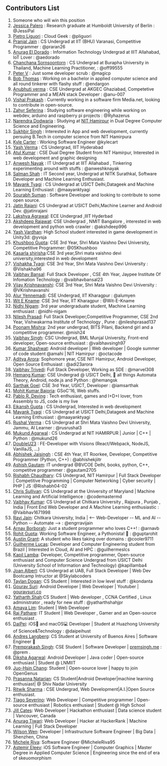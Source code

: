 ## Contributors List

1. Someone who will win this position
2. [Jessica Palero](https://github.com/JessiPal) : Research graduate at Humboldt University of Berlin : @JessiPal
3. [Pietro Liguori](https://github.com/pliguori) : Cloud Geek : @pliguori
4. [Pranjal Jain](https://github.com/praran26) : CS Undergrad at IIT (BHU) Varanasi, Competitive Programmer : @praran26
5. [Anurag El Dorado](https://github.com/aedorado) : Information Technology Undergrad at IIIT Allahabad, IoT Lover : @aedorado
6. [Chanchana Sornsoontorn](https://github.com/off99555) : CS Undergrad at Burapha University in Thailand, Machine Learning Practitioner, : @off99555
7. [Peter V](https://github.com/magicp) : Just some developer scrub : @magicp
8. [Bob Thomas](https://github.com/bob-thomas) : Working on a bachelor in applied computer science and all round tinkerer with flashy stuff : @endargon
9. [Anubhuti verma](https://github.com/anu-007) : CSE Undergrad at AKGEC Ghaziabad, Competetive Programmer and a MEAN stack Developer : @anu-007
10. [Vishal Prakash](https://github.com/vish21) : Currently working in a software firm Media.net, looking to contribute in open-source.
11. [Zahyr Seferina](https://github.com/Ryhazerus) : Studying software engineering while working on webdev, arduino and raspberry pi projects : @Ryhazerus
12. [Narendra Dodwaria](https://github.com/narendra36) : Studying at [NIT Hamirpur](http://nith.ac.in/) in Dual Degree Computer Science and Engineering.
13. [Sukhbir Singh](https://github.com/sukhbir-singh) : Interested in App and web development, currently persuing B.Tech in computer science from NIT Hamirpura
14. [Kyle Carter](https://github.com/kylec32) : Working Software Engineer @kylecart
15. [Yash Verma](https://github.com/yashvermac) : CS Undergrad, IIIT Hyderabad
16. [Atul Kumar](https://github.com/atul-kumar02) : CSE Dual Degree Student from NIT Hamirpur, Interested in web development and graphic designing
17. [Anwesh Nayak](https://github.com/anweshknayak) : IT Undergrad at IIIT Allahabad , Tinkering experimenting around with stuffs : @anweshknayak
18. [Salman Shah](https://github.com/salman-bhai) : IT Second year, Undergrad at NITK Surathkal, Software Developer and Machine Learning Enthusiast.
19. [Mayank Tyagi](https://github.com/maayanktyagi) : CS Undergrad at USICT Delhi,Datageek and Machine Learning Enthusiast : @maayanktyagi
20. [Sourabh Suman](https://github.com/sourabh1024) : Software Developer and looking to contribute to some open source.
21. [Jatin Rajani](https://github.com/jatinrajani):   CS Undergrad at USICT Delhi,Machine Learner and Android Dev. @jatinrajani
22. [Lakshya Agrawal](https://github.com/Lakshya1605): ECE Undergrad ,IIIT Hyderbad
23. [Akshdeep Rajawat](https://github.com/akshdeep996): CSE Undergrad , NMIT Bangalore , interested in web development and python web crawler : @akshdeep996
24. [Yash Vardhan](https://github.com/yvsja): High School student interested in game development in Unity3d: @yvsja
25. [Khushboo Gupta](https://github.com/05Khushboo): CSE 3rd Year, Shri Mata Vaishno Devi University, Competitive Programmer: @05Khushboo
26. [Kasarla shirisha](https://github.com/shiri04):CSE 3rd year,Shri mata vaishno devi university,interested in web development
27. [Vishakha Tyagi](https://github.com/Vishakha96): CSE 3rd Year, Shri Mata Vaishno Devi University : @Vishakha96
28. [Vaibhav Bansal](https://github.com/vaibhavbansal23): Full Stack Developer , CSE 4th Year, Jaypee Institute Of Infomation Technology : @vaibhavbansal23
29. [Vijay Krishnavanshi](https://github.com/vijaykrishnabvanshi): CSE 3rd Year, Shri Mata Vaishno Devi University : @VKrishnavanshi
30. [Alur Yennemadi](https://github.com/alumyen): CSE Undergrad, IIT Kharagpur : @alumyen
31. [Wit E Kname](https://github.com/Wit-E-Kname): CSE 3rd Year, IIT Kharagpur : @Wit-E-Kname
32. [Nidhi Nigam](https://github.com/nidhi-nigam): 3rd year undergraduate student, Machine Learning enthusiast : @nidhi-nigam
33. [Nilesh Prasad](https://github.com/nileshprasad137): Full Stack Developer,Competitive Programmer, CSE 2nd Year, Vishwakarma Institute of Technology , Pune : @nileshprasad137
34. [Poonam Mishra](https://github.com/mish24): 2nd year undergrad, BITS Pilani, Backend girl and a competitive programmer. @mish24
35. [Vaibhav Singh](https://github.com/vaibhavsingh97): CSC Undergrad, BML Munjal University, Front-end developer, Open-source enthusiast : @vaibhavsingh97
36. [Kumar Shashwat](https://github.com/octacode): Android developer | Web developer | Google summer of code student @amahi | NIT Hamirpur : @octacode
37. [Aditya Arora](https://github.com/adi23arora): Sophomore year, CSE NIT Hamirpur, Android Developer, Open Source Enthusiast : @adi23arora
38. [Vaibhav Trivedi](https://github.com/marvel308): Full Stack Developer, Working as SDE : @marvel308
39. [Hemang Kumar](https://github.com/hemangsk): CSE Undergrad @ USICT Delhi, :rocket: all things Automata Theory, Android, node.js and Python : @hemangsk
40. [Sarthak Goel](https://github.com/iamsarthak): CSE 3rd Year, USICT, Developer : @iamsarthak
41. [Mohit Kumar Bajoria](https://github.com/mbj36): GSoC'16, Web stuffs.
42. [Pablo R. Deving](https://github.com/PRDeving) : Tech enthusiast, games and I+D+I lover, from Assembly to JS, code is my live
43. [Eikansh Gupta](https://github.com/Eikansh) : CS Undergrad, Interested in web development
44. [Mayank Tyagi](https://github.com/maayanktyagi) : CS Undergrad at USICT Delhi,Datageek and Machine Learning Enthusiast : @maayanktyagi
45. [Rushal Verma](https://github.com/rusrushal13) : CS Undergrad at Shri Mata Vaishno Devi University, Jammu, AI Learner : @rusrushal3
46. [Mukund Agarwal](https://github.com/mukund26) : CS Undergrad at NIT HAMIRPUR | Junior | C++ | Python : @mukund26
47. [DoubleU23](https://github.com/DoubleU23) : FE-Developer with Visions (React/Webpack, NodeJS, VanillaJS, ...)
48. [Abhishek Jaisingh](https://github.com/abhishekjiitr) : CSE 4th Year, IIT Roorkee, Developer, Competitive Programmer (Python, C++) : @abhishekjiitr
49. [Ashish Gautam](https://github.com/gautam2705): IT undergrad @BVCOE Delhi, books, python, C++, competitve programmer : @gautam2705
50. [Rishabh Chaudhary](http://github.com/Rishabh04-02/): CS Undergrad, NIT Hamirpur | Full Stack Developer | Competitive Programming | Computer Networking | Cyber security | PHP | JS :@Rishabh04-02
51. [Chris Sullivan](https://github.com/codemastermd): CS Undergrad at the University of Maryland | Machine Learning and Artificial Intelligence : @codemastermd
52. [Vaibhav Kumar](https://github.com/Vaibhav1671998): CS Undergrad at Chitkara University , Rajpura , Punjab , India | Front End Web Developer and A Machine Learning enthusiastic : @Vaibhav1671998
53. [Ravi Jain](https://github.com/engrravijain): Chitkara University, India | <-- Web-Developer -- ML and AI -- Python -- Automate --> : @engrravijain
54. [Arnav Borborah](https://github.com/arnavb): Just a student programmer who loves C++! : @arnavb
55. [Rohit Gupta](https://github.com/guptarohit): Working Software Engineer, a Pythonista! 🐍 : @guptarohit
56. [Austin Grant](https://github.com/cooler9711): A student who likes taking over domains : @cooler9711
57. [Guilherme Lucas](https://github.com/Guilhermeslucas): Developer and Computer Engineering student from Brazil | Interested in Cloud, AI and HPC : @guilhermeslcs
58. [Kapil Lamba](https://github.com/kapillamba4): Developer, Competitive programmer, Open-source enthusiast and Computer Science Undergrad from USICT Delhi (University School of Information and Technology) @kapillamba4
59. [Joan Albert](https://github.com/jalbertsr): CS Undergrad at UAB, Full Stack Developer | Web Dev Bootcamp Intructor at @Skylabcoders  
60. [Taylan Dogan](https://github.com/kondanta): CS Student | Interested in low level stuff : @kondanta
61. [Gourav Suri](https://github.com/thegenuinegourav): Android Developer | Web Developer | Youtuber | [gouravsuri.co](https://gouravsuri.co)
62. [Yatharth Shah](https://github.com/yatharthshahjpr):CS Student | Web developer , CCNA Certified , Linux administrator , ready for new stuff : @yatharthshahjpr
63. [Amaya Lim](https://github.com/nightrainlily): Student | Web Developer
64. [Raj Pathare](https://github.com/RajPathare): IT Student | Web Developer , Gamer and an Open-source enthusiast .
65. [DaiPei](https://github.com/daipeihust): iOS📱 and macOS💻 Developer | Student at Huazhong University of Science&Technology : @daipeihust
66. [Andres Langberg](https://github.com/alangberg): CS Student at University of Buenos Aires | Software Engineer 🐔
67. [Premprakash Singh](https://github.com/PREMPRAKASHSINGH): CSE Student | Software Developer | [premsingh.me](http://premsingh.me) : @prem .
68. [Diksha Agarwal](https://github.com/Dikshaag98): Android Developer | Java coder | Open-source enthusiast | Student @ LNMIIT
69. [Juo-Hsin Chang](https://github.com/magicansk): Student |  Open-source lover  | happy to join OpenGenus
70. [Prasanna Natarjan](https://github.com/PrasannaNatarajan): CS Student|Android Developer|machine learning enthusiast| @ Shiv Nadar University
71. [Ritwik Sharma](https://github.com/ritwik12) : CSE Undergrad, Web Development|A.I.|Open Source enthusiast.
72. [Tiago Severino](https://github.com/TiagoSeverino): Web Developer | Competitive programmer | Open-source enthusiast | Robotics enthusiast | Student @ High School
73. [Jill Cates](https://github.com/topspinj): Web Developer | Hackathon enthusiast | Data science student | Vancouver, Canada
74. [Anurag Tiwari](https://github.com/t2013anurag): Web Developer | Hacker at HackerRank | Machine Learning | Full Stack Developer
75. [Wilson Wen](https://github.com/wilsonwen): Developer | Infrastructure Software Engineer | Big Data | Shenzhen, China
76. [Michele Riva](http://miiit.ch): Software Engineer @MicheleRiva95
77. [Astemir Eleev](https://github.com/jVirus): iOS Software Engineer | Computer Graphics | Master Degree in Applied Computer Science | Engineering since the end of era of skeuomorphism
